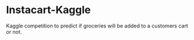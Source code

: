 # Instacart-Kaggle
Kaggle competition to predict if groceries will be added to a customers cart or not.
